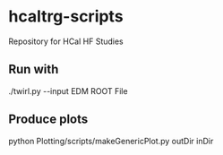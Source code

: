 # hcaltrg-scripts

Repository for HCal HF Studies

## Run with

 ./twirl.py  --input EDM ROOT File


## Produce plots

python Plotting/scripts/makeGenericPlot.py outDir inDir
